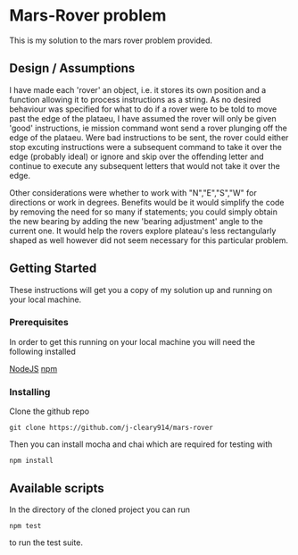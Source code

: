 # Mars-Rover problem

This is my solution to the mars rover problem provided.

## Design / Assumptions

I have made each 'rover' an object, i.e. it stores its own position and a function allowing it to process instructions as a string. As no desired behaviour was specified for what to do if a rover were to be told to move past the edge of the plataeu, I have assumed the rover will only be given 'good' instructions, ie mission command wont send a rover plunging off the edge of the plataeu. Were bad instructions to be sent, the rover could either stop excuting instructions were a subsequent command to take it over the edge (probably ideal) or ignore and skip over the offending letter and continue to execute any subsequent letters that would not take it over the edge.

Other considerations were whether to work with "N","E","S","W" for directions or work in degrees. Benefits would be it would simplify the code by removing the need for so many if statements; you could simply obtain the new bearing by adding the new 'bearing adjustment' angle to the current one. It would help the rovers explore plateau's less rectangularly shaped as well however did not seem necessary for this particular problem.

## Getting Started

These instructions will get you a copy of my solution up and running on your local machine.

### Prerequisites

In order to get this running on your local machine you will need the following installed

[NodeJS](https://nodejs.org/en/)
[npm](https://www.npmjs.com/)

### Installing

Clone the github repo

```
git clone https://github.com/j-cleary914/mars-rover
```

Then you can install mocha and chai which are required for testing with

```
npm install
```

## Available scripts

In the directory of the cloned project you can run

```
npm test
```

to run the test suite.
